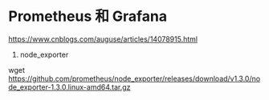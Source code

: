 # Prometheus 和 Grafana

https://www.cnblogs.com/auguse/articles/14078915.html

1. node_exporter

wget https://github.com/prometheus/node_exporter/releases/download/v1.3.0/node_exporter-1.3.0.linux-amd64.tar.gz
